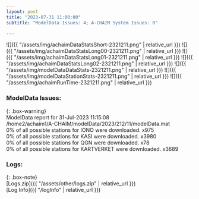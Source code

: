 ```yaml
---
layout: post
title: "2023-07-31 11:00:00"
subtitle: "ModelData Issues: 4; A-CHAIM System Issues: 0"

---
```


![]({{ "/assets/img/achaimDataStatsShort-2321211.png" | relative_url }})
![]({{ "/assets/img/achaimDataStatsLong00-2321211.png" | relative_url }})
![]({{ "/assets/img/achaimDataStatsLong01-2321211.png" | relative_url }})
![]({{ "/assets/img/achaimDataStatsLong02-2321211.png" | relative_url }})
![]({{ "/assets/img/modelDataDataStats-2321211.png" | relative_url }})
![]({{ "/assets/img/modelDataStationStats-2321211.png" | relative_url }})
![]({{ "/assets/img/achaimRunTime-2321211.png" | relative_url }})


### ModelData Issues:  
  
{: .box-warning}  
 ModelData report for 31-Jul-2023 11:15:08   
 /home2/achaim1/A-CHAIM/modelData/2023/212/11/modelData.mat   
 0% of all possible stations for IONO were downloaded. x975   
 0% of all possible stations for KASI were downloaded. x3980   
 0% of all possible stations for QGN were downloaded. x78   
 0% of all possible stations for KARTVERKET were downloaded. x3689   
  


### Logs:  
  
{: .box-note}  
[Logs.zip]({{ "/assets/other/logs.zip" | relative_url }})  
[Log Info]({{ "/logInfo" | relative_url }})  
